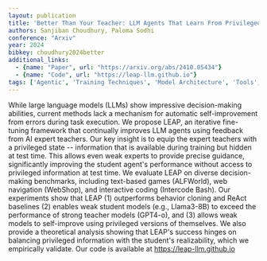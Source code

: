 ```yaml
---
layout: publication
title: 'Better Than Your Teacher: LLM Agents That Learn From Privileged AI Feedback'
authors: Sanjiban Choudhury, Paloma Sodhi
conference: "Arxiv"
year: 2024
bibkey: choudhury2024better
additional_links:
  - {name: "Paper", url: "https://arxiv.org/abs/2410.05434"}
  - {name: "Code", url: "https://leap-llm.github.io"}
tags: ['Agentic', 'Training Techniques', 'Model Architecture', 'Tools', 'Reinforcement Learning', 'GPT', 'Pretraining Methods', 'Fine-Tuning', 'Has Code']
---
```

While large language models (LLMs) show impressive decision-making abilities,
current methods lack a mechanism for automatic self-improvement from errors
during task execution. We propose LEAP, an iterative fine-tuning framework that
continually improves LLM agents using feedback from AI expert teachers. Our key
insight is to equip the expert teachers with a privileged state -- information
that is available during training but hidden at test time. This allows even
weak experts to provide precise guidance, significantly improving the student
agent's performance without access to privileged information at test time. We
evaluate LEAP on diverse decision-making benchmarks, including text-based games
(ALFWorld), web navigation (WebShop), and interactive coding (Intercode Bash).
Our experiments show that LEAP (1) outperforms behavior cloning and ReAct
baselines (2) enables weak student models (e.g., Llama3-8B) to exceed the
performance of strong teacher models (GPT4-o), and (3) allows weak models to
self-improve using privileged versions of themselves. We also provide a
theoretical analysis showing that LEAP's success hinges on balancing privileged
information with the student's realizability, which we empirically validate.
Our code is available at https://leap-llm.github.io
